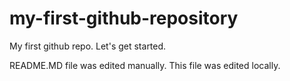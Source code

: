 # my-first-github-repository
My first github repo. Let's get started.

README.MD file was edited manually. This file was edited locally.
